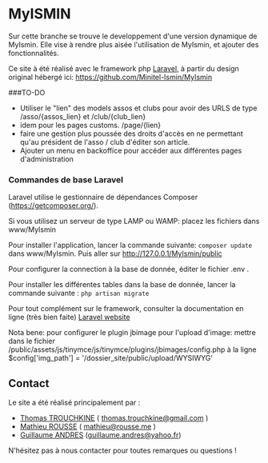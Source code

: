 # MyISMIN

Sur cette branche se trouve le developpement d'une version dynamique de MyIsmin.
Elle vise à rendre plus aisée l'utilisation de MyIsmin, et ajouter des fonctionnalités.

Ce site à été réalisé avec le framework php [Laravel](https://laravel.com), à partir du design original hébergé ici: https://github.com/Minitel-Ismin/MyIsmin

###TO-DO

* Utiliser le "lien" des models assos et clubs pour avoir des URLS de type /asso/{assos_lien} et /club/{club_lien}
* idem pour les pages customs. /page/{lien}
* faire une gestion plus poussée des droits d'accès en ne permettant qu'au président de l'asso / club d'éditer son article.
* Ajouter un menu en backoffice pour accéder aux différentes pages d'administration

### Commandes de base Laravel
Laravel utilise le gestionnaire de dépendances Composer (https://getcomposer.org/).

Si vous utilisez un serveur de type LAMP ou WAMP: placez les fichiers dans www/MyIsmin

Pour installer l'application, lancer la commande suivante: `composer update` dans www/MyIsmin. Puis aller sur http://127.0.0.1/MyIsmin/public 

Pour configurer la connection à la base de donnée, éditer le fichier .env .

Pour installer les différentes tables dans la base de donnée, lancer la commande suivante : `php artisan migrate`

Pour tout complément sur le framework, consulter la documentation en ligne (très bien faite) [Laravel website](http://laravel.com/docs)

Nota bene: pour configurer le plugin jbimage pour l'upload d'image: mettre dans le fichier /public/assets/js/tinymce/js/tinymce/plugins/jbimages/config.php à la ligne $config['img_path'] = '/dossier_site/public/upload/WYSIWYG'

## Contact

Le site a été réalisé principalement par :
* [Thomas TROUCHKINE](https://github.com/Kerzas)  ( thomas.trouchkine@gmail.com )
* [Mathieu ROUSSE](https://github.com/m-rousse)  ( mathieu@rousse.me )
* [Guillaume ANDRES](https://github.com/Brutia) (guillaume.andres@yahoo.fr)

N'hésitez pas à nous contacter pour toutes remarques ou questions !

